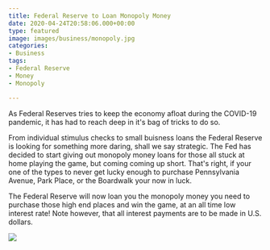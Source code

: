 ```yaml
---
title: Federal Reserve to Loan Monopoly Money
date: 2020-04-24T20:58:06.000+00:00
type: featured
image: images/business/monopoly.jpg
categories:
- Business
tags:
- Federal Reserve
- Money
- Monopoly

---
```

As Federal Reserves tries to keep the economy afloat during the COVID-19 pandemic, it has had to reach deep in it's bag of tricks to do so.

From individual stimulus checks to small buisness loans the Federal Reserve is looking for something more daring, shall we say strategic. The Fed has decided to start giving out monopoly money loans for those all stuck at home playing the game, but coming coming up short. That's right, if your one of the types to never get lucky enough to purchase Pennsylvania Avenue, Park Place, or the Boardwalk your now in luck.

The Federal Reserve will now loan you the monopoly money you need to purchase those high end places and win the game, at an all time low interest rate! Note however, that all interest payments are to be made in U.S. dollars.


![](../../../images/business/monopolyMeme.jpg)